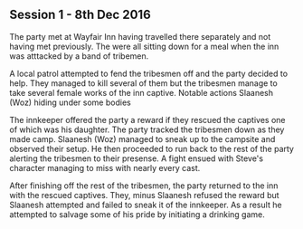 ## Session 1 - 8th Dec 2016

The party met at Wayfair Inn having travelled there separately and not having met previously. The were all sitting down for a meal when the inn was atttacked by a band of tribemen.   

A local patrol attempted to fend the tribesmen off and the party decided to help. They managed to kill several of them but the tribesmen manage to take several female works of the inn captive. Notable actions Slaanesh (Woz) hiding under some bodies  

The innkeeper offered the party a reward if they rescued the captives one of which was his daughter. The party tracked the tribesmen down as they made camp. Slaanesh (Woz) managed to sneak up to the campsite and observed their setup. He then proceeded to run back to the rest of the party alerting the tribesmen to their presense. A fight ensued with Steve's character managing to miss with nearly every cast. 

After finishing off the rest of the tribesmen, the party returned to the inn with the rescued captives. They, minus Slaanesh refused the reward but Slaanesh attempted and failed to sneak it of the innkeeper. As a result he attempted to salvage some of his pride by initiating a drinking game.
